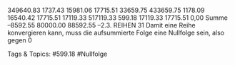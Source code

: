 349640.83 1737.43 15981.06 17715.51 33659.75
433659.75 1178.09 16540.42 17715.51 17119.33
517119.33 599.18 17119.33 17715.51 0,00
Summe –8592.55 80000.00 88592.55 –2.3. REIHEN 31
Damit eine Reihe konvergieren kann, muss die aufsummierte Folge eine Nullfolge sein, also gegen 0

   Tags & Topics:
   #599.18
   #Nullfolge